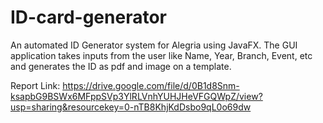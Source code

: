 # ID-card-generator
An automated ID Generator system for Alegria using JavaFX.
The GUI application takes inputs from the user like Name, Year, Branch, Event, etc and generates the ID as pdf and image on a template.

Report Link: https://drive.google.com/file/d/0B1d8Snm-ksapbG9BSWx6MFppSVp3YlRLVnhYUHJHeVFGQWpZ/view?usp=sharing&resourcekey=0-nTB8KhjKdDsbo9qL0o69dw
